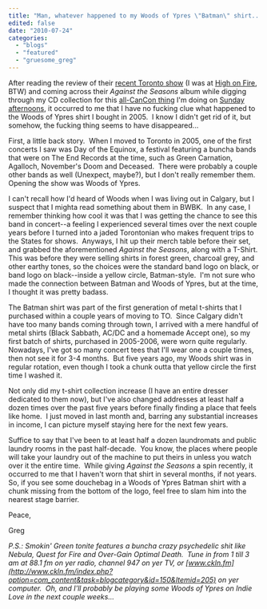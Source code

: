 ```yaml
---
title: "Man, whatever happened to my Woods of Ypres \"Batman\" shirt..."
edited: false
date: "2010-07-24"
categories:
  - "blogs"
  - "featured"
  - "gruesome_greg"
---
```


After reading the review of their [recent Toronto show](http://www.hellbound.ca/2010/07/woods-of-ypres-battlesoul-toronto-on-july-16-2010/) (I was at [High on Fire](http://www.toohightogetitright.com/reviews/concerts/july1610.html), BTW) and coming across their _Against the Seasons_ album while digging through my CD collection for this [all-CanCon thing](http://www.hellbound.ca/2010/07/so-im-taking-over-the-great-northern-trendkill-for-the-next-six-weeks/) I'm doing on [Sunday afternoons](http://www.indielove.ca), it occurred to me that I have no fucking clue what happened to the Woods of Ypres shirt I bought in 2005.  I know I didn't get rid of it, but somehow, the fucking thing seems to have disappeared...

First, a little back story.  When I moved to Toronto in 2005, one of the first concerts I saw was Day of the Equinox, a festival featuring a buncha bands that were on The End Records at the time, such as Green Carnation, Agalloch, November's Doom and Deceased.  There were probably a couple other bands as well (Unexpect, maybe?), but I don't really remember them.  Opening the show was Woods of Ypres.

I can't recall how I'd heard of Woods when I was living out in Calgary, but I suspect that I mighta read something about them in BWBK.  In any case, I remember thinking how cool it was that I was getting the chance to see this band in concert--a feeling I experienced several times over the next couple years before I turned into a jaded Torontonian who makes frequent trips to the States for shows.  Anyways, I hit up their merch table before their set, and grabbed the aforementioned _Against the Seasons_, along with a T-Shirt.  This was before they were selling shirts in forest green, charcoal grey, and other earthy tones, so the choices were the standard band logo on black, or band logo on black--inside a yellow circle, Batman-style.  I'm not sure who made the connection between Batman and Woods of Ypres, but at the time, I thought it was pretty badass.

The Batman shirt was part of the first generation of metal t-shirts that I purchased within a couple years of moving to TO.  Since Calgary didn't have too many bands coming through town, I arrived with a mere handful of metal shirts (Black Sabbath, AC/DC and a homemade Accept one), so my first batch of shirts, purchased in 2005-2006, were worn quite regularly.  Nowadays, I've got so many concert tees that I'll wear one a couple times, then not see it for 3-4 months.  But five years ago, my Woods shirt was in regular rotation, even though I took a chunk outta that yellow circle the first time I washed it.

Not only did my t-shirt collection increase (I have an entire dresser dedicated to them now), but I've also changed addresses at least half a dozen times over the past five years before finally finding a place that feels like home.  I just moved in last month and, barring any substantial increases in income, I can picture myself staying here for the next few years.

Suffice to say that I've been to at least half a dozen laundromats and public laundry rooms in the past half-decade.  You know, the places where people will take your laundry out of the machine to put theirs in unless you watch over it the entire time.  While giving _Against the Seasons_ a spin recently, it occurred to me that I haven't worn that shirt in several months, if not years.  So, if you see some douchebag in a Woods of Ypres Batman shirt with a chunk missing from the bottom of the logo, feel free to slam him into the nearest stage barrier.

Peace,

Greg

_P.S.: Smokin' Green tonite features a buncha crazy psychedelic shit like Nebula, Quest for Fire and Over-Gain Optimal Death.  Tune in from 1 till 3 am at 88.1 fm on yer radio, channel 947 on yer TV, or [www.ckln.fm](http://www.ckln.fm/index.php?option=com_content&task=blogcategory&id=150&Itemid=205) on yer computer.  Oh, and I'll probably be playing some Woods of Ypres on Indie Love in the next couple weeks..._
